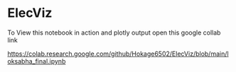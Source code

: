 # ElecViz

To View this notebook in action and plotly output open this google collab link

https://colab.research.google.com/github/Hokage6502/ElecViz/blob/main/loksabha_final.ipynb
